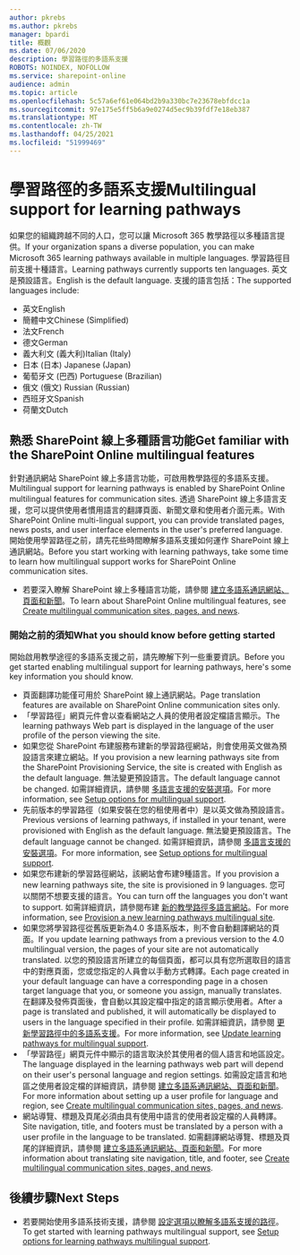 ```yaml
---
author: pkrebs
ms.author: pkrebs
manager: bpardi
title: 概觀
ms.date: 07/06/2020
description: 學習路徑的多語系支援
ROBOTS: NOINDEX, NOFOLLOW
ms.service: sharepoint-online
audience: admin
ms.topic: article
ms.openlocfilehash: 5c57a6ef61e064bd2b9a330bc7e23678ebfdcc1a
ms.sourcegitcommit: 97e175e5ff5b6a9e0274d5ec9b39fdf7e18eb387
ms.translationtype: MT
ms.contentlocale: zh-TW
ms.lasthandoff: 04/25/2021
ms.locfileid: "51999469"
---
```

# <a name="multilingual-support-for-learning-pathways"></a><span data-ttu-id="c9e9e-103">學習路徑的多語系支援</span><span class="sxs-lookup"><span data-stu-id="c9e9e-103">Multilingual support for learning pathways</span></span>

<span data-ttu-id="c9e9e-104">如果您的組織跨越不同的人口，您可以讓 Microsoft 365 教學路徑以多種語言提供。</span><span class="sxs-lookup"><span data-stu-id="c9e9e-104">If your organization spans a diverse population, you can make Microsoft 365 learning pathways available in multiple languages.</span></span> <span data-ttu-id="c9e9e-105">學習路徑目前支援十種語言。</span><span class="sxs-lookup"><span data-stu-id="c9e9e-105">Learning pathways currently supports ten languages.</span></span> <span data-ttu-id="c9e9e-106">英文是預設語言。</span><span class="sxs-lookup"><span data-stu-id="c9e9e-106">English is the default language.</span></span> <span data-ttu-id="c9e9e-107">支援的語言包括：</span><span class="sxs-lookup"><span data-stu-id="c9e9e-107">The supported languages include:</span></span>   

- <span data-ttu-id="c9e9e-108">英文</span><span class="sxs-lookup"><span data-stu-id="c9e9e-108">English</span></span>    
- <span data-ttu-id="c9e9e-109">簡體中文</span><span class="sxs-lookup"><span data-stu-id="c9e9e-109">Chinese (Simplified)</span></span>
- <span data-ttu-id="c9e9e-110">法文</span><span class="sxs-lookup"><span data-stu-id="c9e9e-110">French</span></span>
- <span data-ttu-id="c9e9e-111">德文</span><span class="sxs-lookup"><span data-stu-id="c9e9e-111">German</span></span>
- <span data-ttu-id="c9e9e-112">義大利文 (義大利)</span><span class="sxs-lookup"><span data-stu-id="c9e9e-112">Italian (Italy)</span></span>
- <span data-ttu-id="c9e9e-113">日本 (日本) </span><span class="sxs-lookup"><span data-stu-id="c9e9e-113">Japanese (Japan)</span></span>
- <span data-ttu-id="c9e9e-114">葡萄牙文 (巴西) </span><span class="sxs-lookup"><span data-stu-id="c9e9e-114">Portuguese (Brazilian)</span></span>
- <span data-ttu-id="c9e9e-115">俄文 (俄文) </span><span class="sxs-lookup"><span data-stu-id="c9e9e-115">Russian (Russian)</span></span>
- <span data-ttu-id="c9e9e-116">西班牙文</span><span class="sxs-lookup"><span data-stu-id="c9e9e-116">Spanish</span></span>
- <span data-ttu-id="c9e9e-117">荷蘭文</span><span class="sxs-lookup"><span data-stu-id="c9e9e-117">Dutch</span></span>

## <a name="get-familiar-with-the-sharepoint-online-multilingual-features"></a><span data-ttu-id="c9e9e-118">熟悉 SharePoint 線上多種語言功能</span><span class="sxs-lookup"><span data-stu-id="c9e9e-118">Get familiar with the SharePoint Online multilingual features</span></span>
<span data-ttu-id="c9e9e-119">針對通訊網站 SharePoint 線上多語言功能，可啟用教學路徑的多語系支援。</span><span class="sxs-lookup"><span data-stu-id="c9e9e-119">Multilingual support for learning pathways is enabled by SharePoint Online multilingual features for communication sites.</span></span>
<span data-ttu-id="c9e9e-120">透過 SharePoint 線上多語言支援，您可以提供使用者慣用語言的翻譯頁面、新聞文章和使用者介面元素。</span><span class="sxs-lookup"><span data-stu-id="c9e9e-120">With SharePoint Online multi-lingual support, you can provide translated pages, news posts, and user interface elements in the user's preferred language.</span></span> <span data-ttu-id="c9e9e-121">開始使用學習路徑之前，請先花些時間瞭解多語系支援如何運作 SharePoint 線上通訊網站。</span><span class="sxs-lookup"><span data-stu-id="c9e9e-121">Before you start working with learning pathways, take some time to learn how multilingual support works for SharePoint Online communication sites.</span></span> 
- <span data-ttu-id="c9e9e-122">若要深入瞭解 SharePoint 線上多種語言功能，請參閱 [建立多語系通訊網站、頁面和新聞](https://support.office.com/article/2bb7d610-5453-41c6-a0e8-6f40b3ed750c)。</span><span class="sxs-lookup"><span data-stu-id="c9e9e-122">To learn about SharePoint Online multilingual features, see [Create multilingual communication sites, pages, and news](https://support.office.com/article/2bb7d610-5453-41c6-a0e8-6f40b3ed750c).</span></span> 

### <a name="what-you-should-know-before-getting-started"></a><span data-ttu-id="c9e9e-123">開始之前的須知</span><span class="sxs-lookup"><span data-stu-id="c9e9e-123">What you should know before getting started</span></span> 
<span data-ttu-id="c9e9e-124">開始啟用教學途徑的多語系支援之前，請先瞭解下列一些重要資訊。</span><span class="sxs-lookup"><span data-stu-id="c9e9e-124">Before you get started enabling multilingual support for learning pathways, here's some key information you should know.</span></span> 

- <span data-ttu-id="c9e9e-125">頁面翻譯功能僅可用於 SharePoint 線上通訊網站。</span><span class="sxs-lookup"><span data-stu-id="c9e9e-125">Page translation features are available on SharePoint Online communication sites only.</span></span>
- <span data-ttu-id="c9e9e-126">「學習路徑」網頁元件會以查看網站之人員的使用者設定檔語言顯示。</span><span class="sxs-lookup"><span data-stu-id="c9e9e-126">The learning pathways Web part is displayed in the language of the user profile of the person viewing the site.</span></span>   
- <span data-ttu-id="c9e9e-127">如果您從 SharePoint 布建服務布建新的學習路徑網站，則會使用英文做為預設語言來建立網站。</span><span class="sxs-lookup"><span data-stu-id="c9e9e-127">If you provision a new learning pathways site from the SharePoint Provisioning Service, the site is created with English as the default language.</span></span> <span data-ttu-id="c9e9e-128">無法變更預設語言。</span><span class="sxs-lookup"><span data-stu-id="c9e9e-128">The default language cannot be changed.</span></span> <span data-ttu-id="c9e9e-129">如需詳細資訊，請參閱 [多語言支援的安裝選項](./custom_setupoptions_ml.md)。</span><span class="sxs-lookup"><span data-stu-id="c9e9e-129">For more information, see [Setup options for multilingual support](./custom_setupoptions_ml.md).</span></span>
- <span data-ttu-id="c9e9e-130">先前版本的學習路徑（如果安裝在您的租使用者中）是以英文做為預設語言。</span><span class="sxs-lookup"><span data-stu-id="c9e9e-130">Previous versions of learning pathways, if installed in your tenant, were provisioned with English as the default language.</span></span> <span data-ttu-id="c9e9e-131">無法變更預設語言。</span><span class="sxs-lookup"><span data-stu-id="c9e9e-131">The default language cannot be changed.</span></span> <span data-ttu-id="c9e9e-132">如需詳細資訊，請參閱 [多語言支援的安裝選項](./custom_setupoptions_ml.md)。</span><span class="sxs-lookup"><span data-stu-id="c9e9e-132">For more information, see [Setup options for multilingual support](./custom_setupoptions_ml.md).</span></span>
- <span data-ttu-id="c9e9e-133">如果您布建新的學習路徑網站，該網站會布建9種語言。</span><span class="sxs-lookup"><span data-stu-id="c9e9e-133">If you provision a new learning pathways site, the site is provisioned in 9 languages.</span></span> <span data-ttu-id="c9e9e-134">您可以關閉不想要支援的語言。</span><span class="sxs-lookup"><span data-stu-id="c9e9e-134">You can turn off the languages you don't want to support.</span></span> <span data-ttu-id="c9e9e-135">如需詳細資訊，請參閱布建 [新的教學路徑多語言網站](./custom_provision_ml.md)。</span><span class="sxs-lookup"><span data-stu-id="c9e9e-135">For more information, see [Provision a new learning pathways multilingual site](./custom_provision_ml.md).</span></span>  
- <span data-ttu-id="c9e9e-136">如果您將學習路徑從舊版更新為4.0 多語系版本，則不會自動翻譯網站的頁面。</span><span class="sxs-lookup"><span data-stu-id="c9e9e-136">If you update learning pathways from a previous version to the 4.0 multilingual version, the pages of your site are not automatically translated.</span></span> <span data-ttu-id="c9e9e-137">以您的預設語言所建立的每個頁面，都可以具有您所選取目的語言中的對應頁面，您或您指定的人員會以手動方式轉譯。</span><span class="sxs-lookup"><span data-stu-id="c9e9e-137">Each page created in your default language can have a corresponding page in a chosen target language that you, or someone you assign, manually translates.</span></span> <span data-ttu-id="c9e9e-138">在翻譯及發佈頁面後，會自動以其設定檔中指定的語言顯示使用者。</span><span class="sxs-lookup"><span data-stu-id="c9e9e-138">After a page is translated and published, it will automatically be displayed to users in the language specified in their profile.</span></span> <span data-ttu-id="c9e9e-139">如需詳細資訊，請參閱 [更新學習路徑中的多語系支援](./custom_update_ml.md)。</span><span class="sxs-lookup"><span data-stu-id="c9e9e-139">For more information, see [Update learning pathways for multilingual support](./custom_update_ml.md).</span></span> 
- <span data-ttu-id="c9e9e-140">「學習路徑」網頁元件中顯示的語言取決於其使用者的個人語言和地區設定。</span><span class="sxs-lookup"><span data-stu-id="c9e9e-140">The language displayed in the learning pathways web part will depend on their user's personal language and region settings.</span></span> <span data-ttu-id="c9e9e-141">如需設定語言和地區之使用者設定檔的詳細資訊，請參閱 [建立多語系通訊網站、頁面和新聞](https://support.office.com/article/2bb7d610-5453-41c6-a0e8-6f40b3ed750c)。</span><span class="sxs-lookup"><span data-stu-id="c9e9e-141">For more information about setting up a user profile for language and region, see [Create multilingual communication sites, pages, and news](https://support.office.com/article/2bb7d610-5453-41c6-a0e8-6f40b3ed750c).</span></span> 
- <span data-ttu-id="c9e9e-142">網站導覽、標題及頁尾必須由具有使用中語言的使用者設定檔的人員轉譯。</span><span class="sxs-lookup"><span data-stu-id="c9e9e-142">Site navigation, title, and footers must be translated by a person with a user profile in the language to be translated.</span></span> <span data-ttu-id="c9e9e-143">如需翻譯網站導覽、標題及頁尾的詳細資訊，請參閱 [建立多語系通訊網站、頁面和新聞](https://support.office.com/article/2bb7d610-5453-41c6-a0e8-6f40b3ed750c)。</span><span class="sxs-lookup"><span data-stu-id="c9e9e-143">For more information about translating site navigation, title, and footer, see [Create multilingual communication sites, pages, and news](https://support.office.com/article/2bb7d610-5453-41c6-a0e8-6f40b3ed750c).</span></span>

## <a name="next-steps"></a><span data-ttu-id="c9e9e-144">後續步驟</span><span class="sxs-lookup"><span data-stu-id="c9e9e-144">Next Steps</span></span>
- <span data-ttu-id="c9e9e-145">若要開始使用多語系技術支援，請參閱 [設定選項以瞭解多語系支援的路徑](./custom_setupoptions_ml.md)。</span><span class="sxs-lookup"><span data-stu-id="c9e9e-145">To get started with learning pathways multilingual support, see [Setup options for learning pathways multilingual support](./custom_setupoptions_ml.md).</span></span>